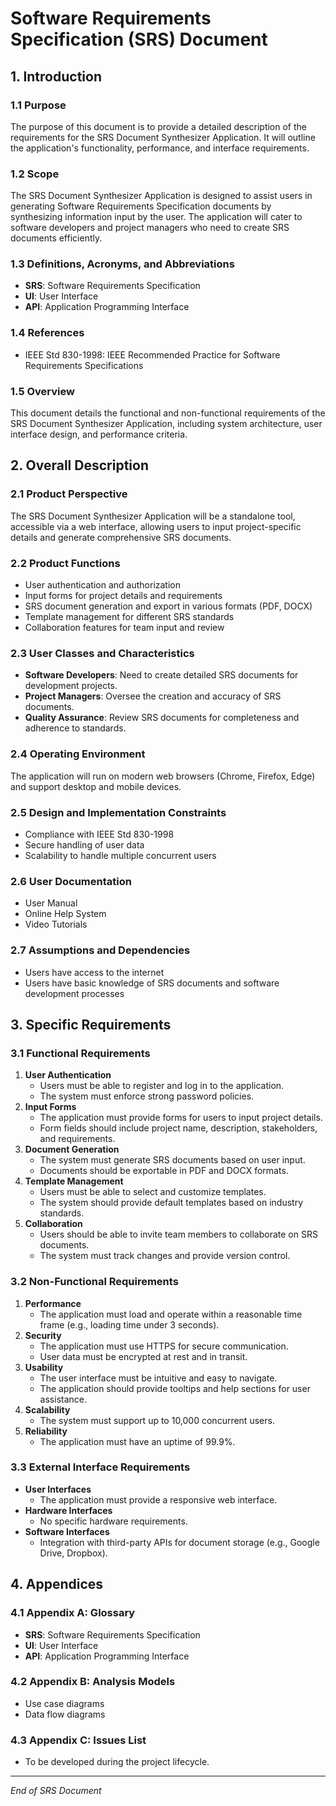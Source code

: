 # Software Requirements Specification (SRS) Document

## 1. Introduction

### 1.1 Purpose
The purpose of this document is to provide a detailed description of the requirements for the SRS Document Synthesizer Application. It will outline the application's functionality, performance, and interface requirements.

### 1.2 Scope
The SRS Document Synthesizer Application is designed to assist users in generating Software Requirements Specification documents by synthesizing information input by the user. The application will cater to software developers and project managers who need to create SRS documents efficiently.

### 1.3 Definitions, Acronyms, and Abbreviations
- **SRS**: Software Requirements Specification
- **UI**: User Interface
- **API**: Application Programming Interface

### 1.4 References
- IEEE Std 830-1998: IEEE Recommended Practice for Software Requirements Specifications

### 1.5 Overview
This document details the functional and non-functional requirements of the SRS Document Synthesizer Application, including system architecture, user interface design, and performance criteria.

## 2. Overall Description

### 2.1 Product Perspective
The SRS Document Synthesizer Application will be a standalone tool, accessible via a web interface, allowing users to input project-specific details and generate comprehensive SRS documents.

### 2.2 Product Functions
- User authentication and authorization
- Input forms for project details and requirements
- SRS document generation and export in various formats (PDF, DOCX)
- Template management for different SRS standards
- Collaboration features for team input and review

### 2.3 User Classes and Characteristics
- **Software Developers**: Need to create detailed SRS documents for development projects.
- **Project Managers**: Oversee the creation and accuracy of SRS documents.
- **Quality Assurance**: Review SRS documents for completeness and adherence to standards.

### 2.4 Operating Environment
The application will run on modern web browsers (Chrome, Firefox, Edge) and support desktop and mobile devices.

### 2.5 Design and Implementation Constraints
- Compliance with IEEE Std 830-1998
- Secure handling of user data
- Scalability to handle multiple concurrent users

### 2.6 User Documentation
- User Manual
- Online Help System
- Video Tutorials

### 2.7 Assumptions and Dependencies
- Users have access to the internet
- Users have basic knowledge of SRS documents and software development processes

## 3. Specific Requirements

### 3.1 Functional Requirements
1. **User Authentication**
    - Users must be able to register and log in to the application.
    - The system must enforce strong password policies.
2. **Input Forms**
    - The application must provide forms for users to input project details.
    - Form fields should include project name, description, stakeholders, and requirements.
3. **Document Generation**
    - The system must generate SRS documents based on user input.
    - Documents should be exportable in PDF and DOCX formats.
4. **Template Management**
    - Users must be able to select and customize templates.
    - The system should provide default templates based on industry standards.
5. **Collaboration**
    - Users should be able to invite team members to collaborate on SRS documents.
    - The system must track changes and provide version control.

### 3.2 Non-Functional Requirements
1. **Performance**
    - The application must load and operate within a reasonable time frame (e.g., loading time under 3 seconds).
2. **Security**
    - The application must use HTTPS for secure communication.
    - User data must be encrypted at rest and in transit.
3. **Usability**
    - The user interface must be intuitive and easy to navigate.
    - The application should provide tooltips and help sections for user assistance.
4. **Scalability**
    - The system must support up to 10,000 concurrent users.
5. **Reliability**
    - The application must have an uptime of 99.9%.

### 3.3 External Interface Requirements
- **User Interfaces**
    - The application must provide a responsive web interface.
- **Hardware Interfaces**
    - No specific hardware requirements.
- **Software Interfaces**
    - Integration with third-party APIs for document storage (e.g., Google Drive, Dropbox).

## 4. Appendices

### 4.1 Appendix A: Glossary
- **SRS**: Software Requirements Specification
- **UI**: User Interface
- **API**: Application Programming Interface

### 4.2 Appendix B: Analysis Models
- Use case diagrams
- Data flow diagrams

### 4.3 Appendix C: Issues List
- To be developed during the project lifecycle.

---

*End of SRS Document*